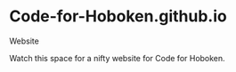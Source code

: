 Code-for-Hoboken.github.io
==========================

Website

Watch this space for a nifty website for Code for Hoboken. 
